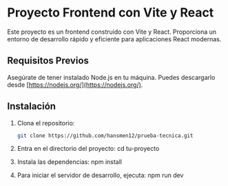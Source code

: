 # Proyecto Frontend con Vite y React

Este proyecto es un frontend construido con Vite y React. Proporciona un entorno de desarrollo rápido y eficiente para aplicaciones React modernas.

## Requisitos Previos

Asegúrate de tener instalado Node.js en tu máquina. Puedes descargarlo desde [https://nodejs.org/](https://nodejs.org/).

## Instalación

1. Clona el repositorio:

   ```bash
   git clone https://github.com/hansmen12/prueba-tecnica.git

2. Entra en el directorio del proyecto: cd tu-proyecto

3. Instala las dependencias: npm install

4. Para iniciar el servidor de desarrollo, ejecuta: npm run dev



